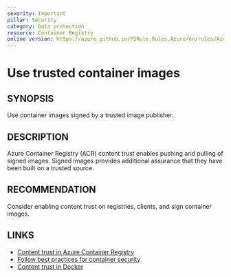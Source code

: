 ```yaml
---
severity: Important
pillar: Security
category: Data protection
resource: Container Registry
online version: https://azure.github.io/PSRule.Rules.Azure/en/rules/Azure.ACR.ContentTrust/
---
```


# Use trusted container images

## SYNOPSIS

Use container images signed by a trusted image publisher.

## DESCRIPTION

Azure Container Registry (ACR) content trust enables pushing and pulling of signed images.
Signed images provides additional assurance that they have been built on a trusted source.

## RECOMMENDATION

Consider enabling content trust on registries, clients, and sign container images.

## LINKS

- [Content trust in Azure Container Registry](https://docs.microsoft.com/azure/container-registry/container-registry-content-trust)
- [Follow best practices for container security](https://docs.microsoft.com/azure/architecture/framework/security/applications-services#follow-best-practices-for-container-security)
- [Content trust in Docker](https://docs.docker.com/engine/security/trust/content_trust/)
